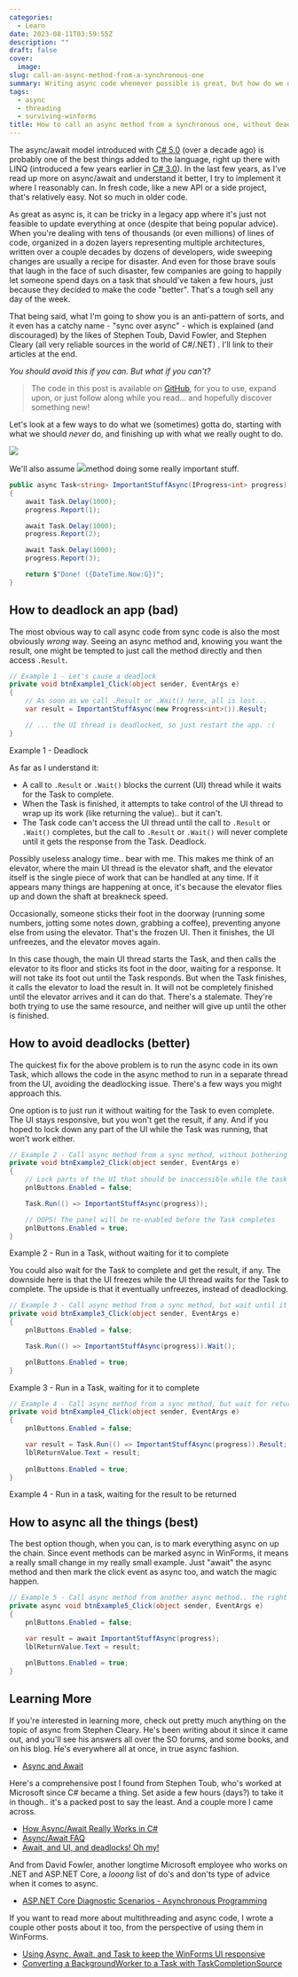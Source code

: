 ```yaml
---
categories:
  - Learn
date: 2023-08-11T03:59:55Z
description: ""
draft: false
cover:
  image:
slug: call-an-async-method-from-a-synchronous-one
summary: Writing async code whenever possible is great, but how do we do it when we're stuck with legacy (and very synchronous) code?
tags:
  - async
  - threading
  - surviving-winforms
title: How to call an async method from a synchronous one, without deadlocking
---
```

The async/await model introduced with [C# 5.0](https://learn.microsoft.com/en-us/dotnet/csharp/whats-new/csharp-version-history#c-version-50) (over a decade ago) is probably one of the best things added to the language, right up there with LINQ (introduced a few years earlier in [C# 3.0](https://learn.microsoft.com/en-us/dotnet/csharp/whats-new/csharp-version-history#c-version-30)). In the last few years, as I've read up more on async/await and understand it better, I try to implement it where I reasonably can. In fresh code, like a new API or a side project, that's relatively easy. Not so much in older code.

As great as async is, it can be tricky in a legacy app where it's just not feasible to update everything at once (despite that being popular advice). When you're dealing with tens of thousands (or even millions) of lines of code, organized in a dozen layers representing multiple architectures, written over a couple decades by dozens of developers, wide sweeping changes are usually a recipe for disaster. And even for those brave souls that laugh in the face of such disaster, few companies are going to happily let someone spend days on a task that should've taken a few hours, just because they decided to make the code "better". That's a tough sell any day of the week.

That being said, what I'm going to show you is an anti-pattern of sorts, and it even has a catchy name - "sync over async" - which is explained (and discouraged) by the likes of Stephen Toub, David Fowler, and Stephen Cleary (all very reliable sources in the world of C#/.NET) . I'll link to their articles at the end.

_You should avoid this if you can. But what if you can't?_

> The code in this post is available on [GitHub](https://github.com/grantwinney/SurvivingWinForms/tree/master/Threading/CallingAsyncMethodFromSynchronousCode), for you to use, expand upon, or just follow along while you read... and hopefully discover something new!

Let's look at a few ways to do what we (sometimes) gotta do, starting with what we should _never_ do, and finishing up with what we really ought to do.

![](image-11.png)

We'll also assume ![](image-11.webp)method doing some really important stuff.

```csharp
public async Task<string> ImportantStuffAsync(IProgress<int> progress)
{
    await Task.Delay(1000);
    progress.Report(1);

    await Task.Delay(1000);
    progress.Report(2);

    await Task.Delay(1000);
    progress.Report(3);

    return $"Done! ({DateTime.Now:G})";
}
```

## How to deadlock an app (bad)

The most obvious way to call async code from sync code is also the most obviously _wrong_ way. Seeing an async method and, knowing you want the result, one might be tempted to just call the method directly and then access `.Result`.

```csharp
// Example 1 - Let's cause a deadlock
private void btnExample1_Click(object sender, EventArgs e)
{
    // As soon as we call .Result or .Wait() here, all is lost...
    var result = ImportantStuffAsync(new Progress<int>()).Result;

    // ... the UI thread is deadlocked, so just restart the app. :(
}
```

Example 1 - Deadlock

As far as I understand it:

- A call to `.Result` or `.Wait()` blocks the current (UI) thread while it waits for the Task to complete.
- When the Task is finished, it attempts to take control of the UI thread to wrap up its work (like returning the value).. but it can't.
- The Task code can't access the UI thread until the call to `.Result` or `.Wait()` completes, but the call to `.Result` or `.Wait()` will never complete until it gets the response from the Task. Deadlock.

Possibly useless analogy time.. bear with me. This makes me think of an elevator, where the main UI thread is the elevator shaft, and the elevator itself is the single piece of work that can be handled at any time. If it appears many things are happening at once, it's because the elevator flies up and down the shaft at breakneck speed.

Occasionally, someone sticks their foot in the doorway (running some numbers, jotting some notes down, grabbing a coffee), preventing anyone else from using the elevator. That's the frozen UI. Then it finishes, the UI unfreezes, and the elevator moves again.

In this case though, the main UI thread starts the Task, and then calls the elevator to its floor and sticks its foot in the door, waiting for a response. It will not take its foot out until the Task responds. But when the Task finishes, it calls the elevator to load the result in. It will not be completely finished until the elevator arrives and it can do that. There's a stalemate. They're both trying to use the same resource, and neither will give up until the other is finished.

## How to avoid deadlocks (better)

The quickest fix for the above problem is to run the async code in its own Task, which allows the code in the async method to run in a separate thread from the UI, avoiding the deadlocking issue. There's a few ways you might approach this.

One option is to just run it without waiting for the Task to even complete. The UI stays responsive, but you won't get the result, if any. And if you hoped to lock down any part of the UI while the Task was running, that won't work either.

```csharp
// Example 2 - Call async method from a sync method, without bothering to wait
private void btnExample2_Click(object sender, EventArgs e)
{
    // Lock parts of the UI that should be inaccessible while the task runs
    pnlButtons.Enabled = false;

    Task.Run(() => ImportantStuffAsync(progress));

    // OOPS! The panel will be re-enabled before the Task completes
    pnlButtons.Enabled = true;
}
```

Example 2 - Run in a Task, without waiting for it to complete

You could also wait for the Task to complete and get the result, if any. The downside here is that the UI freezes while the UI thread waits for the Task to complete. The upside is that it eventually unfreezes, instead of deadlocking.

```csharp
// Example 3 - Call async method from a sync method, but wait until it completes (freezes UI)
private void btnExample3_Click(object sender, EventArgs e)
{
    pnlButtons.Enabled = false;

    Task.Run(() => ImportantStuffAsync(progress)).Wait();

    pnlButtons.Enabled = true;
}
```

Example 3 - Run in a Task, waiting for it to complete

```csharp
// Example 4 - Call async method from a sync method, but wait for return value
private void btnExample4_Click(object sender, EventArgs e)
{
    pnlButtons.Enabled = false;

    var result = Task.Run(() => ImportantStuffAsync(progress)).Result;
    lblReturnValue.Text = result;
    
    pnlButtons.Enabled = true;
}
```

Example 4 - Run in a task, waiting for the result to be returned

## How to async all the things (best)

The best option though, when you can, is to mark everything async on up the chain. Since event methods can be marked async in WinForms, it means a really small change in my really small example. Just "await" the async method and then mark the click event as async too, and watch the magic happen.

```csharp
// Example 5 - Call async method from another async method.. the right way
private async void btnExample5_Click(object sender, EventArgs e)
{
    pnlButtons.Enabled = false;

    var result = await ImportantStuffAsync(progress);
    lblReturnValue.Text = result;
    
    pnlButtons.Enabled = true;
}
```

## Learning More

If you're interested in learning more, check out pretty much anything on the topic of async from Stephen Cleary. He's been writing about it since it came out, and you'll see his answers all over the SO forums, and some books, and on his blog. He's everywhere all at once, in true async fashion.

- [Async and Await](https://blog.stephencleary.com/2012/02/async-and-await.html)

Here's a comprehensive post I found from Stephen Toub, who's worked at Microsoft since C# became a thing. Set aside a few hours (days?) to take it in though.. it's a packed post to say the least. And a couple more I came across.

- [How Async/Await Really Works in C#](https://devblogs.microsoft.com/dotnet/how-async-await-really-works)
- [Async/Await FAQ](https://devblogs.microsoft.com/pfxteam/asyncawait-faq)
- [Await, and UI, and deadlocks! Oh my!](https://devblogs.microsoft.com/pfxteam/await-and-ui-and-deadlocks-oh-my)

And from David Fowler, another longtime Microsoft employee who works on .NET and ASP.NET Core, a _looong_ list of do's and don'ts type of advice when it comes to async.

- [ASP.NET Core Diagnostic Scenarios - Asynchronous Programming](https://github.com/davidfowl/AspNetCoreDiagnosticScenarios/blob/master/AsyncGuidance.md)

If you want to read more about multithreading and async code, I wrote a couple other posts about it too, from the perspective of using them in WinForms.

- [Using Async, Await, and Task to keep the WinForms UI responsive](https://grantwinney.com/using-async-await-and-task-to-keep-the-winforms-ui-more-responsive/)
- [Converting a BackgroundWorker to a Task with TaskCompletionSource](https://grantwinney.com/convert-backgroundworker-to-task-with-taskcompletionsource/)
